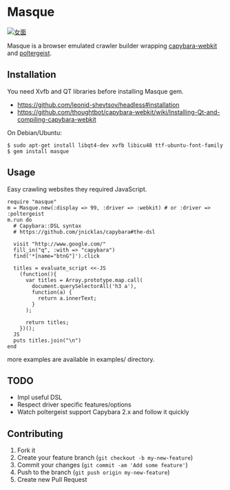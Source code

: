 # Masque

<a href="http://ja.wikipedia.org/wiki/%E3%83%95%E3%82%A1%E3%82%A4%E3%83%AB:Noh_mask02.jpg"><img src="http://upload.wikimedia.org/wikipedia/commons/b/bd/Noh_mask02.jpg" alt="女面" /></a>

Masque is a browser emulated crawler builder wrapping [capybara-webkit](https://github.com/thoughtbot/capybara-webkit) and [poltergeist](https://github.com/jonleighton/poltergeist).

## Installation

You need Xvfb and QT libraries before installing Masque gem.

- <https://github.com/leonid-shevtsov/headless#installation>
- <https://github.com/thoughtbot/capybara-webkit/wiki/Installing-Qt-and-compiling-capybara-webkit>

On Debian/Ubuntu:

    $ sudo apt-get install libqt4-dev xvfb libicu48 ttf-ubuntu-font-family
    $ gem install masque

## Usage

Easy crawling websites they required JavaScript.

    require "masque"
    m = Masque.new(:display => 99, :driver => :webkit) # or :driver => :poltergeist
    m.run do
      # Capybara::DSL syntax
      # https://github.com/jnicklas/capybara#the-dsl

      visit "http://www.google.com/"
      fill_in("q", :with => "capybara")
      find('*[name="btnG"]').click

      titles = evaluate_script <<-JS
        (function(){
          var titles = Array.prototype.map.call(
            document.querySelectorAll('h3 a'),
            function(a) {
              return a.innerText;
            }
          );

          return titles;
        })();
      JS
      puts titles.join("\n")
    end

more examples are available in examples/ directory.

## TODO

- Impl useful DSL
- Respect driver specific features/options
- Watch poltergeist support Capybara 2.x and follow it quickly


## Contributing

1. Fork it
2. Create your feature branch (`git checkout -b my-new-feature`)
3. Commit your changes (`git commit -am 'Add some feature'`)
4. Push to the branch (`git push origin my-new-feature`)
5. Create new Pull Request
